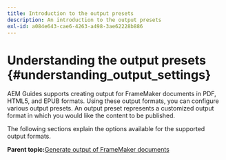 ```yaml
---
title: Introduction to the output presets
description: An introduction to the output presets
exl-id: a084e643-cae6-4263-a498-3ae62228b886
---
```

# Understanding the output presets {#understanding_output_settings}

AEM Guides supports creating output for FrameMaker documents in PDF, HTML5, and EPUB formats. Using these output formats, you can configure various output presets. An output preset represents a customized output format in which you would like the content to be published.

The following sections explain the options available for the supported output formats.

**Parent topic:**[Generate output of FrameMaker documents](fm-output-generatation.md)

